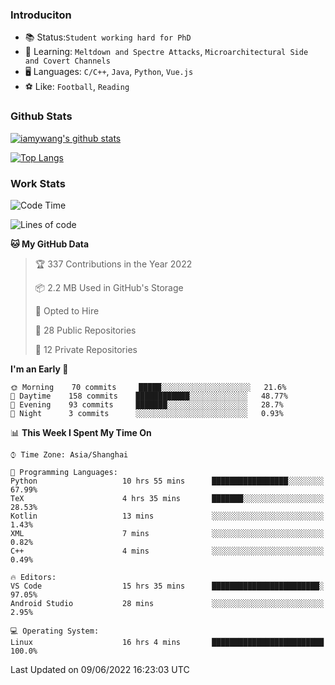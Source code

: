 ### Introduciton

- 📚 Status:`Student working hard for PhD`
- 🔎 Learning: `Meltdown and Spectre Attacks`, `Microarchitectural Side and Covert Channels`
- 🖥️ Languages: `C/C++`, `Java`, `Python`, `Vue.js`
- ⚽ Like: `Football`, `Reading`

### Github Stats

[![iamywang's github stats](https://github-readme-stats.vercel.app/api?username=iamywang&count_private=true&show_icons=true)]()

[![Top Langs](https://github-readme-stats.vercel.app/api/top-langs/?username=iamywang&layout=compact)]()

### Work Stats

<!--START_SECTION:waka-->
![Code Time](http://img.shields.io/badge/Code%20Time-0%20secs-blue)

![Lines of code](https://img.shields.io/badge/From%20Hello%20World%20I%27ve%20Written--40%20Thousand%20lines%20of%20code-blue)

**🐱 My GitHub Data** 

> 🏆 337 Contributions in the Year 2022
 > 
> 📦 2.2 MB Used in GitHub's Storage 
 > 
> 💼 Opted to Hire
 > 
> 📜 28 Public Repositories 
 > 
> 🔑 12 Private Repositories  
 > 
**I'm an Early 🐤** 

```text
🌞 Morning    70 commits     █████░░░░░░░░░░░░░░░░░░░░   21.6% 
🌆 Daytime    158 commits    ████████████░░░░░░░░░░░░░   48.77% 
🌃 Evening    93 commits     ███████░░░░░░░░░░░░░░░░░░   28.7% 
🌙 Night      3 commits      ░░░░░░░░░░░░░░░░░░░░░░░░░   0.93%

```


📊 **This Week I Spent My Time On** 

```text
⌚︎ Time Zone: Asia/Shanghai

💬 Programming Languages: 
Python                   10 hrs 55 mins      █████████████████░░░░░░░░   67.99% 
TeX                      4 hrs 35 mins       ███████░░░░░░░░░░░░░░░░░░   28.53% 
Kotlin                   13 mins             ░░░░░░░░░░░░░░░░░░░░░░░░░   1.43% 
XML                      7 mins              ░░░░░░░░░░░░░░░░░░░░░░░░░   0.82% 
C++                      4 mins              ░░░░░░░░░░░░░░░░░░░░░░░░░   0.49%

🔥 Editors: 
VS Code                  15 hrs 35 mins      ████████████████████████░   97.05% 
Android Studio           28 mins             ░░░░░░░░░░░░░░░░░░░░░░░░░   2.95%

💻 Operating System: 
Linux                    16 hrs 4 mins       █████████████████████████   100.0%

```


 Last Updated on 09/06/2022 16:23:03 UTC
<!--END_SECTION:waka-->

